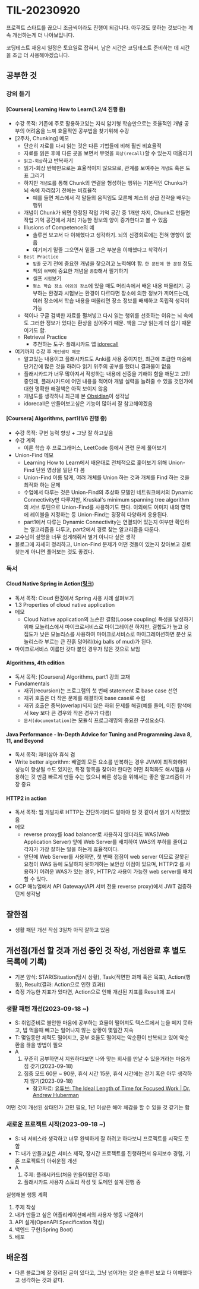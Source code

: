 # TIL-20230920

프로젝트 스타트를 끊으니 조금씩이라도 진행이 되갑니다. 아무것도 못하는 것보다는 계속 개선하는게 더 나아보입니다.

코딩테스트 재응시 일정은 토요일로 잡혀서, 남은 시간은 코딩테스트 준비하는 데 시간을 조금 더 사용해야겠습니다.

## 공부한 것

### 강의 듣기

#### [Coursera] Learning How to Learn(1.2/4 진행 중)

- 수강 목적: 기존에 주로 활용하고있는 지식 암기형 학습만으로는 효율적인 개발 공부의 어려움을 느껴 효율적인 공부법을 찾기위해 수강
- [2주차, Chunking] 메모
  - 단순히 자료를 다시 읽는 것은 다른 기법들에 비해 훨씬 비효율적
  - 자료를 읽은 후에 다른 곳을 보면서 무엇을 `회상(recall)`할 수 있는지 떠올리기
  - `읽고-회상`하고 반복하기
  - 읽기-회상 반복만으로는 효율적이지 않으므로, 관계를 보여주는 `개념도` 혹은 도표 그리기
  - 하지만 `개념도`를 통해 Chunk의 연결을 형성하는 행위는 기본적인 Chunks가 뇌 속에 자리잡기 전에는 비효율적
    - 예를 들면 체스에서 각 말들의 움직임도 모른체 체스의 상급 전략을 배우는 행위
  - 개념이 Chunk가 되면 한정된 작업 기억 공간 중 1개만 차지, Chunk로 만들면 작업 기억 공간에서 처리 가능한 정보의 양이 증가한다고 볼 수 있음
  - Illusions of Competence의 예
    - 솔루션 보고서 다 이해했다고 생각하기. 뇌의 신경회로에는 전혀 영향이 없음
    - 여기저기 밑줄 그으면서 밑줄 그은 부분을 이해했다고 착각하기
  - `Best Practice`
    - `밑줄` 긋기 전에 중요한 개념을 찾으려고 노력해야 함. `한 문단에 한 문장` 정도
    - 책의 `여백`에 중요한 개념을 `종합`해서 필기하기
    - 셀프 `시험`보기
    - `평소 학습 장소 이외의 장소`에 있을 때도 머리속에서 배운 내용 떠올리기. 공부하는 환경과 시험보는 환경이 다르다면 장소에 의한 정보가 끼어드는데, 여러 장소에서 학습 내용을 떠올리면 장소 정보를 배제하고 독립적 생각이 가능
  - 책이나 구글 검색한 자료를 펼쳐넣고 다시 읽는 행위를 선호하는 이유는 뇌 속에도 그러한 정보가 있다는 환상을 심어주기 때문. 책을 그냥 읽는게 더 쉽기 때문이기도 함.
  - Retrieval Practice
    - 추천하는 도구: 플래시카드 앱 [idorecall](https://www.idorecall.com/)
- 여기까지 수강 후 `개인생각 메모`
  - 알고있는 내용이고 플래시카드도 Anki를 사용 중이지만, 최근에 조급한 마음에 단기간에 많은 것을 하려다 읽기 위주의 공부를 했더니 결과물이 없음
  - 플래시카드가 너무 많아져서 작성하는 내용에 신중을 기해야 함을 깨닫고 고민중인데, 플래시카드에 어떤 내용을 적어야 개발 실력을 늘려줄 수 있을 것인가에 대한 명확한 해결책은 아직 보이지 않음
  - 개념도를 생각하니 최근에 본 [Obsidian](https://obsidian.md/)이 생각남
  - idorecall은 만들어보고싶은 기능이 많아서 잘 참고해야겠음

#### [Coursera] Algorithms, part1(1/6 진행 중)

- 수강 목적: 구현 능력 향상 + 그냥 잘 하고싶음
- 수강 계획
  - 이론 학습 후 프로그래머스, LeetCode 등에서 관련 문제 풀어보기
- Union-Find 메모
  - Learning How to Learn에서 배운대로 전체적으로 훑어보기 위해 Union-Find 단원 영상을 일단 다 봄
  - Union-Find 이름 답게, 여러 개체를 Union 하는 것과 개체를 Find 하는 것을 최적화 하는 문제
  - 수업에서 다루는 것은 Union-Find의 추상화 모델인 네트워크에서의 Dynamic Connectivity만 다루지만, Kruskal's minimum spanning tree algorithm의 서브 루틴으로 Union-Find를 사용하기도 한다. 이외에도 이미지 내의 영역에 레이블을 지정하는 등 Union-Find는 굉장히 다양하게 응용된다.
  - part1에서 다루는 Dynamic Connectivity는 연결되어 있는지 여부만 확인하는 알고리즘을 다루고, part2에서 경로 찾는 알고리즘을 다룬다.
- 교수님이 설명을 너무 쉽게해줘서 별거 아니다 싶은 생각
- 블로그에 자세히 정리하고, Union-Find 문제가 어떤 것들이 있는지 찾아보고 경로 찾는게 아니면 풀어보는 것도 좋겠다.

### 독서

#### Cloud Native Spring in Action([링크](https://www.manning.com/books/cloud-native-spring-in-action))

- 독서 목적: Cloud 환경에서 Spring 사용 사례 살펴보기
- 1.3 Properties of cloud native application
- 메모
  - Cloud Native application의 느슨한 결합(Loose coupling) 특성을 달성하기 위해 모놀리스에서 마이크로서비스로 마이그레이션 하지만, 결합도가 높고 응집도가 낮은 모놀리스를 사용하여 마이크로서비스로 마이그레이션하면 분산 모놀리스라 부르는 큰 진흙 덩어리(big balls of mud)가 된다.
- 마이크로서비스 이름만 갖다 붙인 경우가 많은 것으로 보임

#### Algorithms, 4th edition

- 독서 목적: [Coursera] Algorithms, part1 강의 교재
- Fundamentals
  - 재귀(recursion)는 프로그램의 첫 번째 statement 로 base case 선언
  - 재귀 호출은 더 작은 문제를 해결하여 base case로 수렴
  - 재귀 호출은 중복(overlap)되지 않은 하위 문제를 해결(예를 들어, 이진 탐색에서 key 보다 큰 경우와 작은 경우가 다름)
  - `문서(documentation)`는 모듈식 프로그래밍의 중요한 구성요소다.

#### Java Performance - In-Depth Advice for Tuning and Programming Java 8, 11, and Beyond

- 독서 목적: 재미삼아 휴식 겸
- Write better algorithm: 배열의 모든 요소를 반복하는 경우 JVM이 최적화하여 성능이 향상될 수도 있지만, 특정 항목을 찾아야 한다면 어떤 최적화도 해시맵을 사용하는 것 만큼 빠르게 만들 수는 없으니 빠른 성능을 위해서는 좋은 알고리즘이 가장 중요

#### HTTP2 in action

- 독서 목적: 웹 개발자로 HTTP는 간단하게라도 알아야 할 것 같아서 읽기 시작했었음
- 메모
  - reverse proxy를 load balancer로 사용하지 않더라도 WAS(Web Application Server) 앞에 Web Server를 배치하여 WAS의 부하를 줄이고 각자가 가장 잘하는 일을 하는게 효율적이다.
  - 앞단에 Web Server를 사용하면, 첫 번째 접점이 web server 이므로 잘못된 요청이 WAS 등에 도달하지 못하게하는 보안상 이점이 있으며, HTTP/2 를 사용하기 어려운 WAS가 있는 경우, HTTP/2 사용이 가능한 web server를 배치할 수 있다.
- GCP 매뉴얼에서 API Gateway(API 서버 전용 reverse proxy)에서 JWT 검증하던게 생각남

## 잘한점

- 생활 패턴 개선 작심 3일차 아직 잘하고 있음

## 개선점(개선 할 것과 개선 중인 것 작성, 개선완료 후 별도 목록에 기록)

- 기본 양식: STAR(Situation(당시 상황), Task(직면한 과제 혹은 목표), Action(행동), Result(결과: Action으로 인한 효과))
- 측정 가능한 지표가 있다면, Action으로 인해 개선된 지표를 Result에 표시

### 생활 패턴 개선(2023-09-18 ~)

- S: 취업준비로 불안한 마음에 공부하는 효율이 떨어져도 텍스트에서 눈을 떼지 못하고, 밥 먹을때 빼고는 일어나지 않는 상황이 몇일간 지속
- T: 몇일동안 체력도 떨어지고, 공부 효율도 떨어지는 악순환이 반복되고 있어 악순환을 끊을 방법이 필요
- A
  1. 꾸준히 공부하면서 지원하다보면 나와 맞는 회사를 만날 수 있을거라는 마음가짐 갖기(2023-09-18)
  2. 집중 모드 60분 ~ 90분, 휴식 시간 15분, 휴식 시간에는 걷기 혹은 아무 생각하지 않기(2023-09-18)
     - 참고자료: [유튜브: The Ideal Length of Time for Focused Work | Dr. Andrew Huberman](https://www.youtube.com/watch?v=5HINgMMTzPE)

어떤 것이 개선된 상태인가 고민 필요, 1년 이상은 해야 체감을 할 수 있을 것 같기는 함

### 새로운 프로젝트 시작(2023-09-18 ~)

- S: 내 서비스라 생각하고 너무 완벽하게 잘 하려고 하다보니 프로젝트를 시작도 못함
- T: 내가 만들고싶은 서비스 제작, 장시간 프로젝트를 진행하면서 유지보수 경험, 기존 프로젝트의 아쉬운점 개선
- A
  1. 주제: 플래시카드(처음 만들어봤던 주제)
  2. 플래시카드 사용자 스토리 작성 및 도메인 설계 진행 중

실행해볼 행동 계획

1. 주제 작성
2. 내가 만들고 싶은 어플리케이션에서의 사용자 행동 나열하기
3. API 설계(OpenAPI Specification 작성)
4. 백엔드 구현(Spring Boot)
5. 배포

## 배운점

- 다른 블로그에 잘 정리된 글이 있다고, 그냥 넘어가는 것은 솔루션 보고 다 이해했다고 생각하는 것과 같다.
